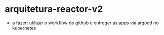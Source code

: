 # arquitetura-reactor-v2
- a fazer: utilizar o workflow do github e entregar as apps via argocd no kubernetes
